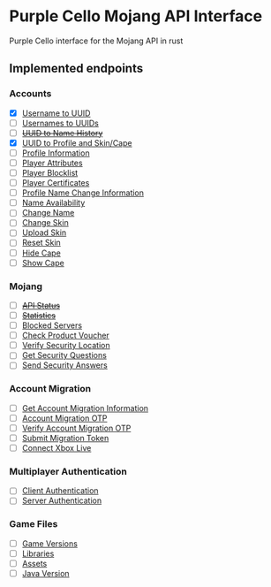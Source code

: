 # Purple Cello Mojang API Interface
Purple Cello interface for the Mojang API in rust

## Implemented endpoints

### Accounts
- [x] [Username to UUID](https://wiki.vg/Mojang_API#Username_to_UUID)
- [ ] [Usernames to UUIDs](https://wiki.vg/Mojang_API#Usernames_to_UUIDs)
- [ ] [~~UUID to Name History~~](https://wiki.vg/Mojang_API#UUID_to_Name_History_.28Removed.29)
- [x] [UUID to Profile and Skin/Cape](https://wiki.vg/Mojang_API#UUID_to_Profile_and_Skin.2FCape)
- [ ] [Profile Information](https://wiki.vg/Mojang_API#Profile_Information)
- [ ] [Player Attributes](https://wiki.vg/Mojang_API#Player_Attributes)
- [ ] [Player Blocklist](https://wiki.vg/Mojang_API#Player_Blocklist)
- [ ] [Player Certificates](https://wiki.vg/Mojang_API#Player_Certificates)
- [ ] [Profile Name Change Information](https://wiki.vg/Mojang_API#Profile_Name_Change_Information)
- [ ] [Name Availability](https://wiki.vg/Mojang_API#Name_Availability)
- [ ] [Change Name](https://wiki.vg/Mojang_API#Change_Name)
- [ ] [Change Skin](https://wiki.vg/Mojang_API#Change_Skin)
- [ ] [Upload Skin](https://wiki.vg/Mojang_API#Upload_Skin)
- [ ] [Reset Skin](https://wiki.vg/Mojang_API#Reset_Skin)
- [ ] [Hide Cape](https://wiki.vg/Mojang_API#Hide_Cape)
- [ ] [Show Cape](https://wiki.vg/Mojang_API#Show_Cape)

### Mojang
- [ ] [~~API Status~~](https://wiki.vg/Mojang_API#API_Status_.28Removed.29)
- [ ] [~~Statistics~~](https://wiki.vg/Mojang_API#Statistics)
- [ ] [Blocked Servers](https://wiki.vg/Mojang_API#Blocked_Servers)
- [ ] [Check Product Voucher](https://wiki.vg/Mojang_API#Check_Product_Voucher)
- [ ] [Verify Security Location](https://wiki.vg/Mojang_API#Verify_Security_Location)
- [ ] [Get Security Questions](https://wiki.vg/Mojang_API#Get_Security_Questions)
- [ ] [Send Security Answers](https://wiki.vg/Mojang_API#Send_Security_Answers)

### Account Migration
- [ ] [Get Account Migration Information](https://wiki.vg/Mojang_API#Get_Account_Migration_Information)
- [ ] [Account Migration OTP](https://wiki.vg/Mojang_API#Account_Migration_OTP)
- [ ] [Verify Account Migration OTP](https://wiki.vg/Mojang_API#Verify_Account_Migration_OTP)
- [ ] [Submit Migration Token](https://wiki.vg/Mojang_API#Submit_Migration_Token)
- [ ] [Connect Xbox Live](https://wiki.vg/Mojang_API#Connect_Xbox_Live)

### Multiplayer Authentication
- [ ] [Client Authentication](https://wiki.vg/Protocol_Encryption#Client)
- [ ] [Server Authentication](https://wiki.vg/Protocol_Encryption#Server)

### Game Files
- [ ] [Game Versions](https://wiki.vg/Game_files#Game)
- [ ] [Libraries](https://wiki.vg/Game_files#Libraries)
- [ ] [Assets](https://wiki.vg/Game_files#Assets)
- [ ] [Java Version](https://wiki.vg/Game_files#Java_version)
